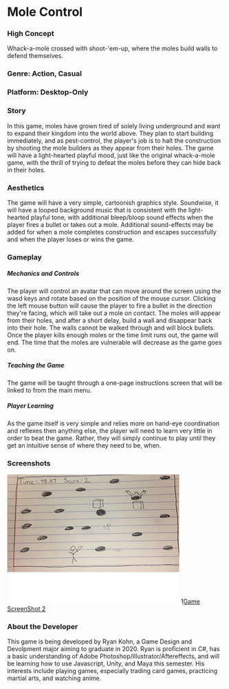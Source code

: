 # Mole Control

### High Concept
Whack-a-mole crossed with shoot-'em-up, where the moles build walls to defend themselves.

### Genre: Action, Casual

### Platform: Desktop-Only

### Story
In this game, moles have grown tired of solely living underground and want to expand their kingdom into the world above.  They plan to start building immediately, and as pest-control, the player's job is to halt the construction by shooting the mole builders as they appear from their holes.  The game will have a light-hearted playful mood, just like the original whack-a-mole game, with the thrill of trying to defeat the moles before they can hide back in their holes.

### Aesthetics
The game will have a very simple, cartoonish graphics style.  Soundwise, it will have a looped background music that is consistent with the light-hearted playful tone, with additional bleep/bloop sound effects when the player fires a bullet or takes out a mole.  Additional sound-effects may be added for when a mole completes construction and escapes successfully and when the player loses or wins the game.

### Gameplay
##### Mechanics and Controls
The player will control an avatar that can move around the screen using the wasd keys and rotate based on the position of the mouse cursor.  Clicking the left mouse button will cause the player to fire a bullet in the direction they're facing, which will take out a mole on contact.  The moles will appear from their holes, and after a short delay, build a wall and disappear back into their hole.  The walls cannot be walked through and will block bullets. Once the player kills enough moles or the time limit runs out, the game will end.  The time that the moles are vulnerable will decrease as the game goes on.

##### Teaching the Game
The game will be taught through a one-page instructions screen that will be linked to from the main menu.

##### Player Learning
As the game itself is very simple and relies more on hand-eye coordination and reflexes then anything else, the player will need to learn very little in order to beat the game.  Rather, they will simply continue to play until they get an intuitive sense of where they need to be, when.

### Screenshots
![Game Screenshot 1](https://github.com/rtk1357/IGME-230/blob/master/Images/GamePlay.jpg)
1[Game ScreenShot 2](https://github.com/rtk1357/IGME-230/blob/master/Images/MainMenu.jpg)

### About the Developer
This game is being developed by Ryan Kohn, a Game Design and Devolpment major aiming to graduate in 2020.  Ryan is proficient in C#, has a basic understanding of Adobe Photoshop/Illustrator/Aftereffects, and will be learning how to use Javascript, Unity, and Maya this semester.  His interests include playing games, especially trading card games, practicing martial arts, and watching anime.



